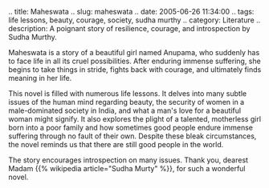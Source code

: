 .. title: Maheswata
.. slug: maheswata
.. date: 2005-06-26 11:34:00
.. tags: life lessons, beauty, courage, society, sudha murthy
.. category: Literature
.. description: A poignant story of resilience, courage, and introspection by Sudha Murthy.

Maheswata is a story of a beautiful girl named Anupama, who suddenly has to face
life in all its cruel possibilities. After enduring immense suffering, she
begins to take things in stride, fights back with courage, and ultimately finds
meaning in her life.

This novel is filled with numerous life lessons. It delves into many subtle
issues of the human mind regarding beauty, the security of women in a
male-dominated society in India, and what a man's love for a beautiful woman
might signify. It also explores the plight of a talented, motherless girl born
into a poor family and how sometimes good people endure immense suffering
through no fault of their own. Despite these bleak circumstances, the novel
reminds us that there are still good people in the world.

The story encourages introspection on many issues. Thank you, dearest Madam
{{% wikipedia article="Sudha Murty" %}}, for such a wonderful novel.
